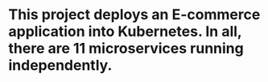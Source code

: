 # This project deploys an E-commerce application into Kubernetes. In all, there are 11 microservices running independently. 
